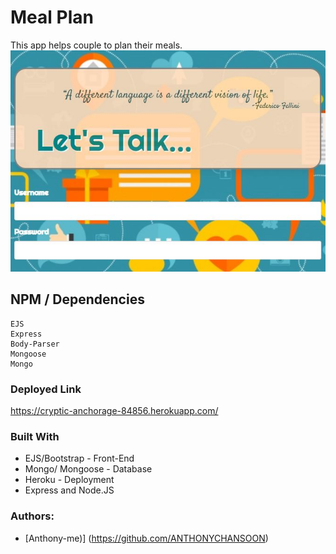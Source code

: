 # Meal Plan
This app helps couple to plan their meals.
<img src="https://github.com/ANTHONYCHANSOON/MACE-Project/blob/master/githubimage/Capture.JPG" width=800>

## NPM / Dependencies
```
EJS
Express
Body-Parser
Mongoose
Mongo
```

### Deployed Link
https://cryptic-anchorage-84856.herokuapp.com/

### Built With
* EJS/Bootstrap - Front-End
* Mongo/ Mongoose - Database
* Heroku - Deployment
* Express and Node.JS

### Authors: 
* [Anthony-me)] (https://github.com/ANTHONYCHANSOON)